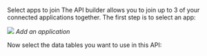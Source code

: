 Select apps to join
The API builder allows you to join up to 3 of your connected applications together. The first step is to select an app:

![](https://spinrresources.blob.core.windows.net/assets/api-builder-apps-optimised.gif?raw=true)
_Add an application_

Now select the data tables you want to use in this API:
